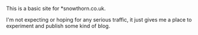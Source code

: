 This is a basic site for *snowthorn.co.uk. 

I'm not expecting or hoping for any serious traffic, it just gives me a place to experiment and publish some kind of blog.
